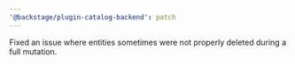 ```yaml
---
'@backstage/plugin-catalog-backend': patch
---
```


Fixed an issue where entities sometimes were not properly deleted during a full mutation.
